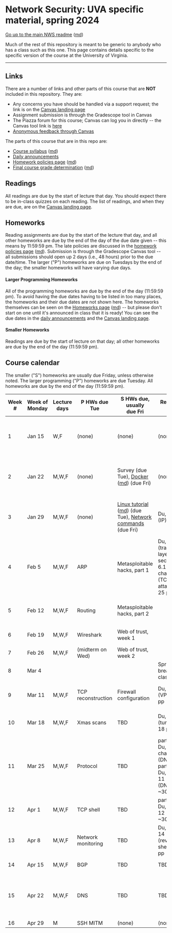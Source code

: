 Network Security: UVA specific material, spring 2024
==================================================

[Go up to the main NWS readme](../readme.html) ([md](../readme.md))

Much of the rest of this repository is meant to be generic to anybody who has a class such as this one. This page contains details specific to the specific version of the course at the University of Virginia.

------------------------------------------------------------

Links
-----

There are a number of links and other parts of this course that are **NOT** included in this repository. They are:

- Any concerns you have should be handled via a support request; the link is on the [Canvas landing page][1]
- Assignment submission is through the Gradescope tool in Canvas
- The Piazza forum for this course; Canvas can log you in directly -- the Canvas tool link is [here](https://canvas.its.virginia.edu/courses/92875/external_tools/21)
- [Anonymous feedback through Canvas](https://canvas.its.virginia.edu/courses/92875/external_tools/5876)

<!-- no longer available in canvas:

- ~~[Email list archive](...): not a canvas tool~~
- ~~[Anonymous feedback](...): not a canvas tool~~

--> 

The parts of this course that are in this repo are:

- [Course syllabus](syllabus.html) ([md](syllabus.md))
- [Daily announcements](daily-announcements.html#/)
- [Homework policies page](hw-policies.html) ([md](hw-policies.md))
- [Final course grade determination](grades.html) ([md](grades.md))


Readings
--------

<!-- All scholarly articles (such as from the ACM digital library) can be obtained from free from any UVA wireless network. Some of them you will *NOT* be able to get it for free from your home Internet provider such as Comcast (unless you live in a UVA dorm, of course) without using a UVA VPN. -->

All readings are due by the start of lecture that day. You should expect there to be in-class quizzes on each reading.  The list of readings, and when they are due, are on the [Canvas landing page][1].


Homeworks
---------

Reading assignments are due by the start of the lecture that day, and all other homeworks are due by the end of the day of the due date given -- this means by 11:59:59 pm. The late policies are discussed in the [homework policies page](hw-policies.html) ([md](hw-policies.md)). Submission is through the Gradescope Canvas tool -- all submissions should open up 2 days (i.e., 48 hours) prior to the due date/time. The larger ("P") homeworks are due on Tuesdays by the end of the day; the smaller homeworks will have varying due days.


#### Larger Programming Homeworks

All of the programming homeworks are due by the end of the day (11:59:59 pm). To avoid having the due dates having to be listed in too many places, the homeworks and their due dates are not shown here. The homeworks themselves can be seen on the [Homeworks page](../hws/index.html) ([md](../hws/index.md)) -- but please don't start on one until it's announced in class that it is ready! You can see the due dates in the [daily announcements](daily-announcements.html#/) and the [Canvas landing page][1].


#### Smaller Homeworks

Readings are due by the start of lecture on that day; all other homeworks are due by the end of the day (11:59:59 pm).



Course calendar
---------------

The smaller ("S") homeworks are usually due Friday, unless otherwise noted.  The larger programming ("P") homeworks are due Tuesday.  All homeworks are due by the end of the day (11:59:59 pm).

| Week<br># | Week&nbsp;of<br>Monday | Lecture<br>days | P HWs due Tue | S HWs due, usually <br> due Fri | Readings due | Expected Topics | Actual Progress |
|---|---|---|---|---|---|---|---|
| 1 | Jan 15 | W,F | (none) | (none) | (none) | [Introduction](../slides/introduction.html#/); [Physical layer](../slides/physical-layer.html#/) | Wed: introduction (finished); Fri: physical layer (finished) |
| 2 | Jan 22 | M,W,F | (none) | Survey (due Tue), [Docker](../hws/docker/index.html) ([md](../hws/docker/index.md)) (due Fri) | (none) | [Data link layer](../slides/link-layer.html#/) | Mon: link layer to 5.5; Wed: link layer to 8.5; Fri: finished link layer |
| 3 | Jan 29 | M,W,F | (none) | [Linux tutorial](../hws/linux/index.html) ([md](../hws/linux/index.md)) (due Tue), [Network commands](../hws/netcmds/) (due Fri) | Du, chap 3 (IP); 22 pp | [Network layer](../slides/network-layer.html#/) | Mon: network layer to 5.3; Wed: network layer to 6.3 |
| 4 | Feb 5 | M,W,F | ARP | Metasploitable hacks, part 1 | Du, chap 5 (transport layer), sections 6.1-6.3 of chapter 6 (TCP attacks); 25 pp | Packet capture & analysis; Transport layer | Mon: finished network layer, packets to 4.4 |
| 5 | Feb 12 | M,W,F | Routing | Metasploitable hacks, part 2 | | Transport layer; Firewalls & evasion |  |
| 6 | Feb 19 | M,W,F | Wireshark | Web of trust, week 1 | | Session layer; Encryption |  |
| 7 | Feb 26 | M,W,F | (midterm on Wed) | Web of trust, week 2 | | Encryption; TLS |  |
| 8 | Mar 4 |  |  |  | Spring break (no classes) |  |  |
| 9 | Mar 11 | M,W,F | TCP reconstruction | Firewall configuration | Du, chap 8 (VPN); 32 pp | Presentation layer; Application layer |  |
| 10 | Mar 18 | M,W,F | Xmas scans | TBD | Du, chap 9 (tunneling); 18 pp | TCP shells & botnets; WWW exploits |  |
| 11 | Mar 25 | M,W,F | Protocol | TBD | parts of Du, chapter 10 (DNS), parts of Du, chap 11 (DNSSEC); ~30 pp | WWW exploits; Network monitoring |  |
| 12 | Apr 1 | M,W,F | TCP shell | TBD | parts of Du, chap 12 (BGP); ~30 pp | Obtaining and using access; BGP |  |
| 13 | Apr 8 | M,W,F | Network monitoring | TBD | Du, chap 14 (reverse shell); 14 pp | Network attacks |  |
| 14 | Apr 15 | M,W,F | BGP | TBD | TBD | DNS; Heartbleed |  |
| 15 | Apr 22 | M,W,F | DNS | TBD | TBD | Trojans, rootkits, ransomware; Scanning & fuzzing; Social Engineering |  |
| 16 | Apr 29 | M | SSH MITM | (none) | (none) | Conclusion |  |

[1]: https://canvas.its.virginia.edu/courses/92875
